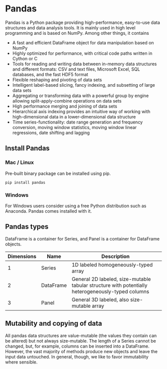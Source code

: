 # Pandas
Pandas is a Python package providing high-performance, easy-to-use data structures and data analysis tools. It is mainly used in high level programming and is based on NumPy. Among other things, it contains

- A fast and efficient DataFrame object for data manipulation based on NumPy
- Highly optimized for performance, with critical code paths written in Cython or C
- Tools for reading and writing data between in-memory data structures and different formats: CSV and text files, Microsoft Excel, SQL databases, and the fast HDF5 format
- Flexible reshaping and pivoting of data sets
- Intelligent label-based slicing, fancy indexing, and subsetting of large data sets
- Aggregating or transforming data with a powerful group by engine allowing split-apply-combine operations on data sets
- High performance merging and joining of data sets
- Hierarchical axis indexing provides an intuitive way of working with high-dimensional data in a lower-dimensional data structure
- Time series-functionality: date range generation and frequency conversion, moving window statistics, moving window linear regressions, date shifting and lagging

## Install Pandas
### Mac / Linux
Pre-built binary package can be installed using pip.
```
pip install pandas
```

### Windows
For Windows users consider using a free Python distribution such as Anaconda. Pandas comes installed with it.


## Pandas types

DataFrame is a container for Series, and Panel is a container for DataFrame objects.

| Dimensions  | Name  | Description |
|----------|------|---|
| 1 | Series  | 1D labeled homogeneously-typed array |
| 2 | DataFrame | General 2D labeled, size-mutable tabular structure with potentially heterogeneously-typed columns |
| 3 | Panel | General 3D labeled, also size-mutable array |

## Mutability and copying of data

All pandas data structures are value-mutable (the values they contain can be altered) but not always size-mutable. The length of a Series cannot be changed, but, for example, columns can be inserted into a DataFrame. However, the vast majority of methods produce new objects and leave the input data untouched. In general, though, we like to favor immutability where sensible.


